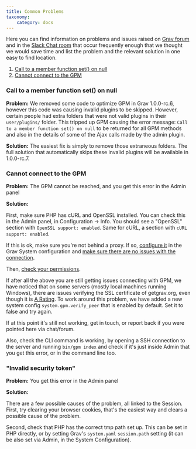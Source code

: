 ```yaml
---
title: Common Problems
taxonomy:
    category: docs
---
```


Here you can find information on problems and issues raised on [Grav forum](http://getgrav.org/forum) and in the [Slack Chat room](https://chat.getgrav.org) that occur frequently enough that we thought we would save time and list the problem and the relevant solution in one easy to find location.

1. [Call to a member function set() on null](#call-to-a-member-function-set-on-null)
2. [Cannot connect to the GPM](#cannot-connect-to-the-gpm)

### Call to a member function set() on null

**Problem:** We removed some code to optimize GPM in Grav 1.0.0-rc.6, however this code was causing invalid plugins to be skipped.  However, certain people had extra folders that were not valid plugins in their `user/plugins/` folder.  This tripped up GPM causing the error message: `Call to a member function set() on null` to be returned for all GPM methods and also in the details of some of the Ajax calls made by the admin plugin.

**Solution:** The easiest fix is simply to remove those extraneous folders.  The full solution that automatically skips these invalid plugins will be available in 1.0.0-rc.7.

### Cannot connect to the GPM

**Problem:** The GPM cannot be reached, and you get this error in the Admin panel

**Solution:**

First, make sure PHP has cURL and OpenSSL installed. You can check this in the Admin panel, in Configuration -> Info. You should see a "OpenSSL" section with `OpenSSL support: enabled`. Same for cURL, a section with `cURL support: enabled`.

If this is ok, make sure you're not behind a proxy. If so, [configure it](/basics/grav-configuration#system-configuration) in the Grav System configuration and [make sure there are no issues with the connection](/troubleshooting/proxy).

Then, [check your permissions](/troubleshooting/permissions).

If after all the above you are still getting issues connecting with GPM, we have noticed that on some servers (mostly local machines running Windows), there are issues verifying the SSL certificate of getgrav.org, even though it is [A Rating](https://www.ssllabs.com/ssltest/analyze.html?d=getgrav.org&hideResults=on).
To work around this problem, we have added a new system config `system.gpm.verify_peer` that is enabled by default. Set it to false and try again.

If at this point it's still not working, get in touch, or report back if you were pointed here via chat/forum.

Also, check the CLI command is working, by opening a SSH connection to the server and running `bin/gpm index` and check if it's just inside Admin that you get this error, or in the command line too.

### "Invalid security token" 

**Problem:** You get this error in the Admin panel

**Solution:**

There are a few possible causes of the problem, all linked to the Session.
First, try clearing your browser cookies, that's the easiest way and clears a possible cause of the problem.

Second, check that PHP has the correct tmp path set up. This can be set in PHP directly, or by setting Grav's `system.yaml` `session.path` setting (it can be also set via Admin, in the System Configuration).
